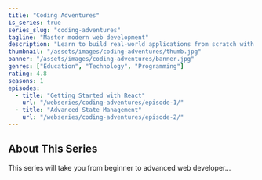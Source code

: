 ```yaml
---
title: "Coding Adventures"
is_series: true
series_slug: "coding-adventures"
tagline: "Master modern web development"
description: "Learn to build real-world applications from scratch with this comprehensive series"
thumbnail: "/assets/images/coding-adventures/thumb.jpg"
banner: "/assets/images/coding-adventures/banner.jpg"
genres: ["Education", "Technology", "Programming"]
rating: 4.8
seasons: 1
episodes:
  - title: "Getting Started with React"
    url: "/webseries/coding-adventures/episode-1/"
  - title: "Advanced State Management"
    url: "/webseries/coding-adventures/episode-2/"
---
```


## About This Series

This series will take you from beginner to advanced web developer...
